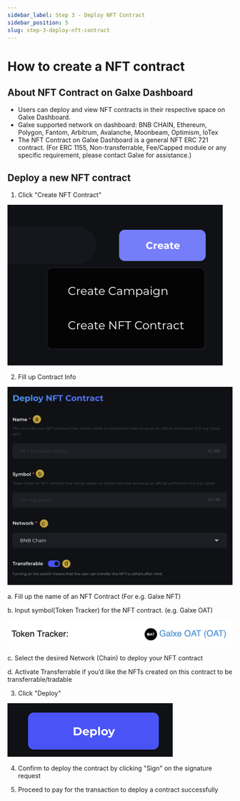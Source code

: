 ```yaml
---
sidebar_label: Step 3 - Deploy NFT Contract
sidebar_position: 5
slug: step-3-deploy-nft-contract
---
```

# How to create a NFT contract

## **About NFT Contract on Galxe Dashboard**

* Users can deploy and view NFT contracts in their respective space on Galxe Dashboard.
* Galxe supported network on dashboard: BNB CHAIN, Ethereum, Polygon, Fantom, Arbitrum, Avalanche, Moonbeam, Optimism, IoTex
* The NFT Contract on Galxe Dashboard is a general NFT ERC 721 contract. (For ERC 1155, Non-transferrable, Fee/Capped module or any specific requirement, please contact Galxe for assistance.)

## Deploy a new NFT contract

1. Click "Create NFT Contract"

![](assets/createcontract.png)

2. Fill up Contract Info

![](assets/contractinfo.png)

a. Fill up the name of an NFT Contract (For e.g. Galxe NFT) 

b. Input symbol(Token Tracker) for the NFT contract. (e.g. Galxe OAT)

![](assets/tokentracker.png)

c. Select the desired Network (Chain) to deploy your NFT contract

d. Activate Transferrable if you’d like the NFTs created on this contract to be transferrable/tradable

3. Click "Deploy" 

![](assets/deploycontract.png)

4. Confirm to deploy the contract by clicking "Sign" on the signature request

5. Proceed to pay for the transaction to deploy a contract successfully